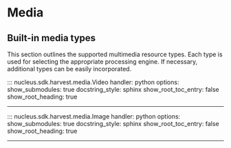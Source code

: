 # Media

## Built-in media types

This section outlines the supported multimedia resource types. Each type is used for selecting the appropriate processing engine. If necessary, additional types can be easily incorporated.

::: nucleus.sdk.harvest.media.Video
    handler: python
    options:
      show_submodules: true
      docstring_style: sphinx
      show_root_toc_entry: false
      show_root_heading: true

----

::: nucleus.sdk.harvest.media.Image
    handler: python
    options:
      show_submodules: true
      docstring_style: sphinx
      show_root_toc_entry: false
      show_root_heading: true

----
